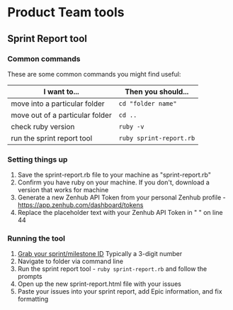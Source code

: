 # Product Team tools

## Sprint Report tool

  
### Common commands

These are some common commands you might find useful:

| I want to...                                  | Then you should...                                       |
| ----------------------------------------      | ----------------------------------------                 |
| move into a particular folder                  | `cd "folder name"` |
| move out of a particular folder | `cd ..`                                             |
| check ruby version                    | `ruby -v`                                         |
| run the sprint report tool                    | `ruby sprint-report.rb`                                         |

### Setting things up
1. Save the sprint-report.rb file to your machine as "sprint-report.rb" 
1. Confirm you have ruby on your machine. If you don't, download a version that works for machine
1. Generate a new Zenhub API Token from your personal Zenhub profile - https://app.zenhub.com/dashboard/tokens
1. Replace the placeholder text with your Zenhub API Token in " " on line 44

### Running the tool
1. [Grab your sprint/milestone ID](https://github.com/department-of-veterans-affairs/va.gov-team/milestones) Typically a 3-digit number
1. Navigate to folder via command line 
1. Run the sprint report tool - `ruby sprint-report.rb` and follow the prompts
1. Open up the new sprint-report.html file with your issues
1. Paste your issues into your sprint report, add Epic information, and fix formatting


